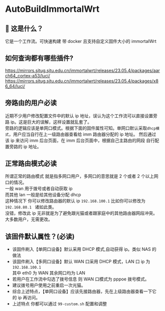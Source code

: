 # AutoBuildImmortalWrt

## 🤔 这是什么？

它是一个工作流。可快速构建 带 docker 且支持自定义固件大小的 immortalWrt

## 如何查询都有哪些插件?

https://mirrors.sjtug.sjtu.edu.cn/immortalwrt/releases/23.05.4/packages/aarch64_cortex-a53/luci/ <br>
https://mirrors.sjtug.sjtu.edu.cn/immortalwrt/releases/23.05.4/packages/x86_64/luci/

## 旁路由的用户必读

近期不少用户修改配置文件中的默认 ip 地址，误认为这个工作流可以直接设置旁路 ip。这是巨大的误解，这样设置就乱套了。<br>
旁路的逻辑应该是单网口模式。根据下面的固件属性可知。单网口默认采取`dhcp模式`，用户应当自行在上一级路由器查看给 imm 路由器分配的 ip 地址。
然后通过该 ip 来访问 imm 后台页面，在 imm 后台页面中，根据自己主路由的网段 自行配置旁路的 ip 地址。

## 正常路由模式必读

所谓正常的路由模式 就是指多网口用户，多网口的意思就是 2 个或者 2 个以上网口的情况。<br>
一般 wan 用于拨号或者自动获取 ip <br>
而其他 lan 一般是给其他设备分配 dhcp<br>
这种情况下 你可以修改路由器的默认 ip `192.168.100.1` 比如你可以修改为`192.168.80.1 ` 诸如此类。<br>
没错，修改此 ip 无非就是为了避免跟光猫或者跟家庭中的其他路由器网段冲突。大多数用户，无需更改。

## 该固件默认属性？(必读)

- 该固件刷入【单网口设备】默认采用 DHCP 模式,自动获得 ip。类似 NAS 的做法
- 该固件刷入【多网口设备】默认 WAN 口采用 DHCP 模式，LAN 口 ip 为 `192.168.100.1` <br>其中 eth0 为 WAN 其余网口均为 LAN
- 若用户在工作流中勾选了拨号信息 则 WAN 口模式为 pppoe 拨号模式。
- 建议拨号用户使用之前重启一次光猫。
- 综合上述特点，【单网口设备】应该先接路由器，先在上级路由器查看一下它的 ip 再访问。
- 上述特点 你都可以通过 `99-custom.sh` 配置和调整
